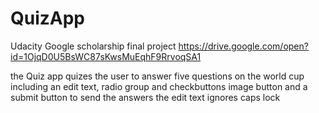 # QuizApp
Udacity Google scholarship final project
https://drive.google.com/open?id=1OjqD0U5BsWC87sKwsMuEqhF9RrvoqSA1


the Quiz app quizes the user to answer five questions on the world cup
including an edit text, radio group and checkbuttons image button and a 
submit button to send the answers 
the edit text ignores caps lock 
